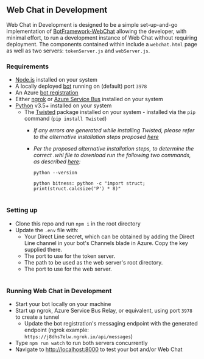 ## Web Chat in Development

Web Chat in Development is designed to be a simple set-up-and-go implementation of [BotFramework-WebChat](https://github.com/microsoft/botframework-webchat) allowing the developer, with minimal effort, to run a development instance of Web Chat without requiring deployment. The components contained within include a `webchat.html` page as well as two servers: `tokenServer.js` and `webServer.js`.

### Requirements

- [Node.js](https://nodejs.org/en/) installed on your system
- A locally deployed [bot](https://docs.botframework.com) running on (default) port `3978`
- An Azure [bot registration](https://docs.microsoft.com/en-us/azure/bot-service/bot-service-quickstart-registration?view=azure-bot-service-3.0)
- Either [ngrok](https://blog.botframework.com/2017/10/19/debug-channel-locally-using-ngrok/) or [Azure Service Bus](https://blog.botframework.com/2019/04/16/debugging-your-locally-hosted-v4-bot-using-azure-relays/) installed on your system
- [Python](https://www.python.org/downloads/) v3.5+ installed on your system
  - The [Twisted](https://pypi.org/project/Twisted/) package  installed on your system - installed via the `pip` command (`pip install Twisted`)
    - *If any errors are generated while installing Twisted, please refer to the alternative installation steps proposed [here](https://stackoverflow.com/a/62276435/3962636)*
    - *Per the proposed alternative installation steps, to determine the correct .whl file to download  run the following two commands, as described [here](https://stackoverflow.com/a/63775417/3962636):*
  
      `python --version`

      `python bitness: python -c "import struct; print(struct.calcsize('P') * 8)"`

#

### Setting up
- Clone this repo and run `npm i` in the root directory
- Update the `.env` file with:
  - Your Direct Line secret, which can be obtained by adding the Direct Line channel in your bot's Channels blade in Azure. Copy the key supplied there.
  - The port to use for the token server.
  - The path to be used as the web server's root directory.
  - The port to use for the web server.

#

### Running Web Chat in Development
- Start your bot locally on your machine
- Start up ngrok, Azure Service Bus Relay, or equivalent, using port `3978` to create a tunnel
  - Update the bot registration's messaging endpoint with the generated endpoint (ngrok example: `https://j8dhs7elw.ngrok.io/api/messages`)
- Type `npm run watch` to run both servers concurrently
- Navigate to [http://localhost:8000](http://localhost:8000) to test your bot and/or Web Chat